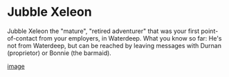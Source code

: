 # Jubble Xeleon
Jubble Xeleon the "mature", "retired adventurer" that was your first point-of-contact from your employers, in Waterdeep.  What you know so far: He's not from Waterdeep, but can be reached by leaving messages with Durnan (proprietor) or Bonnie (the barmaid).

[image](https://github.com/gregofgreg5/magick-ink2020/blob/main/npc-directory/Jubble%20Xeleon.jpg?raw=true)
